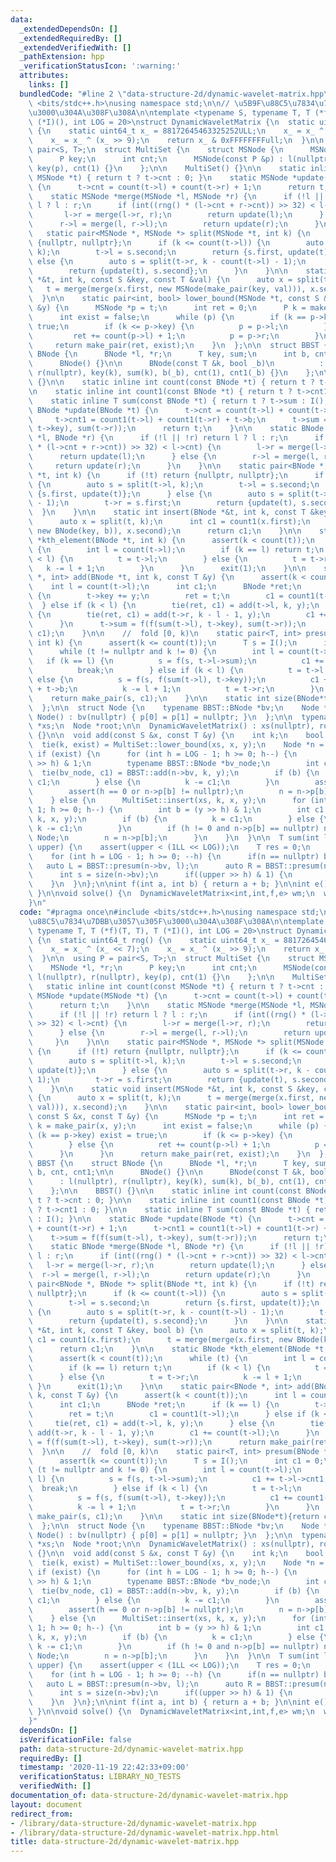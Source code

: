 ```yaml
---
data:
  _extendedDependsOn: []
  _extendedRequiredBy: []
  _extendedVerifiedWith: []
  _pathExtension: hpp
  _verificationStatusIcon: ':warning:'
  attributes:
    links: []
  bundledCode: "#line 2 \"data-structure-2d/dynamic-wavelet-matrix.hpp\"\n#include\
    \ <bits/stdc++.h>\nusing namespace std;\n\n// \u5B9F\u88C5\u7834\u7DBB\u3057\u305F\
    \u3000\u304A\u308F\u308A\n\ntemplate <typename S, typename T, T (*f)(T, T), T\
    \ (*I)(), int LOG = 20>\nstruct DynamicWaveletMatrix {\n  static uint64_t rng()\
    \ {\n    static uint64_t x_ = 88172645463325252ULL;\n    x_ = x_ ^ (x_ << 7);\n\
    \    x_ = x_ ^ (x_ >> 9);\n    return x_ & 0xFFFFFFFFull;\n  }\n\n  using P =\
    \ pair<S, T>;\n  struct MultiSet {\n    struct MSNode {\n      MSNode *l, *r;\n\
    \      P key;\n      int cnt;\n      MSNode(const P &p) : l(nullptr), r(nullptr),\
    \ key(p), cnt(1) {}\n    };\n\n    MultiSet() {}\n\n    static inline int count(const\
    \ MSNode *t) { return t ? t->cnt : 0; }\n    static MSNode *update(MSNode *t)\
    \ {\n      t->cnt = count(t->l) + count(t->r) + 1;\n      return t;\n    }\n\n\
    \    static MSNode *merge(MSNode *l, MSNode *r) {\n      if (!l || !r) return\
    \ l ? l : r;\n      if (int((rng() * (l->cnt + r->cnt)) >> 32) < l->cnt) {\n \
    \       l->r = merge(l->r, r);\n        return update(l);\n      } else {\n  \
    \      r->l = merge(l, r->l);\n        return update(r);\n      }\n    }\n\n \
    \   static pair<MSNode *, MSNode *> split(MSNode *t, int k) {\n      if (!t) return\
    \ {nullptr, nullptr};\n      if (k <= count(t->l)) {\n        auto s = split(t->l,\
    \ k);\n        t->l = s.second;\n        return {s.first, update(t)};\n      }\
    \ else {\n        auto s = split(t->r, k - count(t->l) - 1);\n        t->r = s.first;\n\
    \        return {update(t), s.second};\n      }\n    }\n\n    static void insert(MSNode\
    \ *&t, int k, const S &key, const T &val) {\n      auto x = split(t, k);\n   \
    \   t = merge(merge(x.first, new MSNode(make_pair(key, val))), x.second);\n  \
    \  }\n\n    static pair<int, bool> lower_bound(MSNode *t, const S &x, const T\
    \ &y) {\n      MSNode *p = t;\n      int ret = 0;\n      P k = make_pair(x, y);\n\
    \      int exist = false;\n      while (p) {\n        if (k == p->key) exist =\
    \ true;\n        if (k <= p->key) {\n          p = p->l;\n        } else {\n \
    \         ret += count(p->l) + 1;\n          p = p->r;\n        }\n      }\n \
    \     return make_pair(ret, exist);\n    }\n  };\n\n  struct BBST {\n    struct\
    \ BNode {\n      BNode *l, *r;\n      T key, sum;\n      int b, cnt, cnt1;\n\n\
    \      BNode() {}\n\n      BNode(const T &k, bool _b)\n          : l(nullptr),\
    \ r(nullptr), key(k), sum(k), b(_b), cnt(1), cnt1(_b) {}\n    };\n\n    BBST()\
    \ {}\n\n    static inline int count(const BNode *t) { return t ? t->cnt : 0; }\n\
    \n    static inline int count1(const BNode *t) { return t ? t->cnt1 : 0; }\n\n\
    \    static inline T sum(const BNode *t) { return t ? t->sum : I(); }\n\n    static\
    \ BNode *update(BNode *t) {\n      t->cnt = count(t->l) + count(t->r) + 1;\n \
    \     t->cnt1 = count1(t->l) + count1(t->r) + t->b;\n      t->sum = f(f(sum(t->l),\
    \ t->key), sum(t->r));\n      return t;\n    }\n\n    static BNode *merge(BNode\
    \ *l, BNode *r) {\n      if (!l || !r) return l ? l : r;\n      if (int((rng()\
    \ * (l->cnt + r->cnt)) >> 32) < l->cnt) {\n        l->r = merge(l->r, r);\n  \
    \      return update(l);\n      } else {\n        r->l = merge(l, r->l);\n   \
    \     return update(r);\n      }\n    }\n\n    static pair<BNode *, BNode *> split(BNode\
    \ *t, int k) {\n      if (!t) return {nullptr, nullptr};\n      if (k <= count(t->l))\
    \ {\n        auto s = split(t->l, k);\n        t->l = s.second;\n        return\
    \ {s.first, update(t)};\n      } else {\n        auto s = split(t->r, k - count(t->l)\
    \ - 1);\n        t->r = s.first;\n        return {update(t), s.second};\n    \
    \  }\n    }\n\n    static int insert(BNode *&t, int k, const T &key, bool b) {\n\
    \      auto x = split(t, k);\n      int c1 = count1(x.first);\n      t = merge(merge(x.first,\
    \ new BNode(key, b)), x.second);\n      return c1;\n    }\n\n    static BNode\
    \ *kth_element(BNode *t, int k) {\n      assert(k < count(t));\n      while (t)\
    \ {\n        int l = count(t->l);\n        if (k == l) return t;\n        if (k\
    \ < l) {\n          t = t->l;\n        } else {\n          t = t->r;\n       \
    \   k -= l + 1;\n        }\n      }\n      exit(1);\n    }\n\n    static pair<BNode\
    \ *, int> add(BNode *t, int k, const T &y) {\n      assert(k < count(t));\n  \
    \    int l = count(t->l);\n      int c1;\n      BNode *ret;\n      if (k == l)\
    \ {\n        t->key += y;\n        ret = t;\n        c1 = count1(t->l);\n    \
    \  } else if (k < l) {\n        tie(ret, c1) = add(t->l, k, y);\n      } else\
    \ {\n        tie(ret, c1) = add(t->r, k - l - 1, y);\n        c1 += count(t->l);\n\
    \      }\n      t->sum = f(f(sum(t->l), t->key), sum(t->r));\n      return make_pair(ret,\
    \ c1);\n    }\n\n    //  fold [0, k)\n    static pair<T, int> presum(BNode *t,\
    \ int k) {\n      assert(k <= count(t));\n      T s = I();\n      int c1 = 0;\n\
    \      while (t != nullptr and k != 0) {\n        int l = count(t->l);\n     \
    \   if (k == l) {\n          s = f(s, t->l->sum);\n          c1 += t->l->cnt1;\n\
    \          break;\n        } else if (k < l) {\n          t = t->l;\n        }\
    \ else {\n          s = f(s, f(sum(t->l), t->key));\n          c1 += count1(t->l)\
    \ + t->b;\n          k -= l + 1;\n          t = t->r;\n        }\n      }\n  \
    \    return make_pair(s, c1);\n    }\n\n    static int size(BNode*t){return count(t);}\n\
    \  };\n\n  struct Node {\n    typename BBST::BNode *bv;\n    Node *p[2];\n   \
    \ Node() : bv(nullptr) { p[0] = p[1] = nullptr; }\n  };\n\n  typename MultiSet::MSNode\
    \ *xs;\n  Node *root;\n\n  DynamicWaveletMatrix() : xs(nullptr), root(new Node)\
    \ {}\n\n  void add(const S &x, const T &y) {\n    int k;\n    bool exist;\n  \
    \  tie(k, exist) = MultiSet::lower_bound(xs, x, y);\n    Node *n = root;\n   \
    \ if (exist) {\n      for (int h = LOG - 1; h >= 0; h--) {\n        int b = (y\
    \ >> h) & 1;\n        typename BBST::BNode *bv_node;\n        int c1;\n      \
    \  tie(bv_node, c1) = BBST::add(n->bv, k, y);\n        if (b) {\n          k =\
    \ c1;\n        } else {\n          k -= c1;\n        }\n        assert(k >= 0);\n\
    \        assert(h == 0 or n->p[b] != nullptr);\n        n = n->p[b];\n      }\n\
    \    } else {\n      MultiSet::insert(xs, k, x, y);\n      for (int h = LOG -\
    \ 1; h >= 0; h--) {\n        int b = (y >> h) & 1;\n        int c1 = BBST::insert(n->bv,\
    \ k, x, y);\n        if (b) {\n          k = c1;\n        } else {\n         \
    \ k -= c1;\n        }\n        if (h != 0 and n->p[b] == nullptr) n->p[b] = new\
    \ Node;\n        n = n->p[b];\n      }\n    }\n  }\n\n  T sum(int l, int r, T\
    \ upper) {\n    assert(upper < (1LL << LOG));\n    T res = 0;\n    auto n = root;\n\
    \    for (int h = LOG - 1; h >= 0; --h) {\n      if(n == nullptr) break;\n   \
    \   auto L = BBST::presum(n->bv, l);\n      auto R = BBST::presum(n->bv, r);\n\
    \      int s = size(n->bv);\n      if((upper >> h) & 1) {\n        \n      }\n\
    \    }\n  }\n};\n\nint f(int a, int b) { return a + b; }\n\nint e() { return 0;\
    \ }\n\nvoid solve() {\n  DynamicWaveletMatrix<int,int,f,e> wm;\n  wm.add(1,2);\n\
    }\n"
  code: "#pragma once\n#include <bits/stdc++.h>\nusing namespace std;\n\n// \u5B9F\
    \u88C5\u7834\u7DBB\u3057\u305F\u3000\u304A\u308F\u308A\n\ntemplate <typename S,\
    \ typename T, T (*f)(T, T), T (*I)(), int LOG = 20>\nstruct DynamicWaveletMatrix\
    \ {\n  static uint64_t rng() {\n    static uint64_t x_ = 88172645463325252ULL;\n\
    \    x_ = x_ ^ (x_ << 7);\n    x_ = x_ ^ (x_ >> 9);\n    return x_ & 0xFFFFFFFFull;\n\
    \  }\n\n  using P = pair<S, T>;\n  struct MultiSet {\n    struct MSNode {\n  \
    \    MSNode *l, *r;\n      P key;\n      int cnt;\n      MSNode(const P &p) :\
    \ l(nullptr), r(nullptr), key(p), cnt(1) {}\n    };\n\n    MultiSet() {}\n\n \
    \   static inline int count(const MSNode *t) { return t ? t->cnt : 0; }\n    static\
    \ MSNode *update(MSNode *t) {\n      t->cnt = count(t->l) + count(t->r) + 1;\n\
    \      return t;\n    }\n\n    static MSNode *merge(MSNode *l, MSNode *r) {\n\
    \      if (!l || !r) return l ? l : r;\n      if (int((rng() * (l->cnt + r->cnt))\
    \ >> 32) < l->cnt) {\n        l->r = merge(l->r, r);\n        return update(l);\n\
    \      } else {\n        r->l = merge(l, r->l);\n        return update(r);\n \
    \     }\n    }\n\n    static pair<MSNode *, MSNode *> split(MSNode *t, int k)\
    \ {\n      if (!t) return {nullptr, nullptr};\n      if (k <= count(t->l)) {\n\
    \        auto s = split(t->l, k);\n        t->l = s.second;\n        return {s.first,\
    \ update(t)};\n      } else {\n        auto s = split(t->r, k - count(t->l) -\
    \ 1);\n        t->r = s.first;\n        return {update(t), s.second};\n      }\n\
    \    }\n\n    static void insert(MSNode *&t, int k, const S &key, const T &val)\
    \ {\n      auto x = split(t, k);\n      t = merge(merge(x.first, new MSNode(make_pair(key,\
    \ val))), x.second);\n    }\n\n    static pair<int, bool> lower_bound(MSNode *t,\
    \ const S &x, const T &y) {\n      MSNode *p = t;\n      int ret = 0;\n      P\
    \ k = make_pair(x, y);\n      int exist = false;\n      while (p) {\n        if\
    \ (k == p->key) exist = true;\n        if (k <= p->key) {\n          p = p->l;\n\
    \        } else {\n          ret += count(p->l) + 1;\n          p = p->r;\n  \
    \      }\n      }\n      return make_pair(ret, exist);\n    }\n  };\n\n  struct\
    \ BBST {\n    struct BNode {\n      BNode *l, *r;\n      T key, sum;\n      int\
    \ b, cnt, cnt1;\n\n      BNode() {}\n\n      BNode(const T &k, bool _b)\n    \
    \      : l(nullptr), r(nullptr), key(k), sum(k), b(_b), cnt(1), cnt1(_b) {}\n\
    \    };\n\n    BBST() {}\n\n    static inline int count(const BNode *t) { return\
    \ t ? t->cnt : 0; }\n\n    static inline int count1(const BNode *t) { return t\
    \ ? t->cnt1 : 0; }\n\n    static inline T sum(const BNode *t) { return t ? t->sum\
    \ : I(); }\n\n    static BNode *update(BNode *t) {\n      t->cnt = count(t->l)\
    \ + count(t->r) + 1;\n      t->cnt1 = count1(t->l) + count1(t->r) + t->b;\n  \
    \    t->sum = f(f(sum(t->l), t->key), sum(t->r));\n      return t;\n    }\n\n\
    \    static BNode *merge(BNode *l, BNode *r) {\n      if (!l || !r) return l ?\
    \ l : r;\n      if (int((rng() * (l->cnt + r->cnt)) >> 32) < l->cnt) {\n     \
    \   l->r = merge(l->r, r);\n        return update(l);\n      } else {\n      \
    \  r->l = merge(l, r->l);\n        return update(r);\n      }\n    }\n\n    static\
    \ pair<BNode *, BNode *> split(BNode *t, int k) {\n      if (!t) return {nullptr,\
    \ nullptr};\n      if (k <= count(t->l)) {\n        auto s = split(t->l, k);\n\
    \        t->l = s.second;\n        return {s.first, update(t)};\n      } else\
    \ {\n        auto s = split(t->r, k - count(t->l) - 1);\n        t->r = s.first;\n\
    \        return {update(t), s.second};\n      }\n    }\n\n    static int insert(BNode\
    \ *&t, int k, const T &key, bool b) {\n      auto x = split(t, k);\n      int\
    \ c1 = count1(x.first);\n      t = merge(merge(x.first, new BNode(key, b)), x.second);\n\
    \      return c1;\n    }\n\n    static BNode *kth_element(BNode *t, int k) {\n\
    \      assert(k < count(t));\n      while (t) {\n        int l = count(t->l);\n\
    \        if (k == l) return t;\n        if (k < l) {\n          t = t->l;\n  \
    \      } else {\n          t = t->r;\n          k -= l + 1;\n        }\n     \
    \ }\n      exit(1);\n    }\n\n    static pair<BNode *, int> add(BNode *t, int\
    \ k, const T &y) {\n      assert(k < count(t));\n      int l = count(t->l);\n\
    \      int c1;\n      BNode *ret;\n      if (k == l) {\n        t->key += y;\n\
    \        ret = t;\n        c1 = count1(t->l);\n      } else if (k < l) {\n   \
    \     tie(ret, c1) = add(t->l, k, y);\n      } else {\n        tie(ret, c1) =\
    \ add(t->r, k - l - 1, y);\n        c1 += count(t->l);\n      }\n      t->sum\
    \ = f(f(sum(t->l), t->key), sum(t->r));\n      return make_pair(ret, c1);\n  \
    \  }\n\n    //  fold [0, k)\n    static pair<T, int> presum(BNode *t, int k) {\n\
    \      assert(k <= count(t));\n      T s = I();\n      int c1 = 0;\n      while\
    \ (t != nullptr and k != 0) {\n        int l = count(t->l);\n        if (k ==\
    \ l) {\n          s = f(s, t->l->sum);\n          c1 += t->l->cnt1;\n        \
    \  break;\n        } else if (k < l) {\n          t = t->l;\n        } else {\n\
    \          s = f(s, f(sum(t->l), t->key));\n          c1 += count1(t->l) + t->b;\n\
    \          k -= l + 1;\n          t = t->r;\n        }\n      }\n      return\
    \ make_pair(s, c1);\n    }\n\n    static int size(BNode*t){return count(t);}\n\
    \  };\n\n  struct Node {\n    typename BBST::BNode *bv;\n    Node *p[2];\n   \
    \ Node() : bv(nullptr) { p[0] = p[1] = nullptr; }\n  };\n\n  typename MultiSet::MSNode\
    \ *xs;\n  Node *root;\n\n  DynamicWaveletMatrix() : xs(nullptr), root(new Node)\
    \ {}\n\n  void add(const S &x, const T &y) {\n    int k;\n    bool exist;\n  \
    \  tie(k, exist) = MultiSet::lower_bound(xs, x, y);\n    Node *n = root;\n   \
    \ if (exist) {\n      for (int h = LOG - 1; h >= 0; h--) {\n        int b = (y\
    \ >> h) & 1;\n        typename BBST::BNode *bv_node;\n        int c1;\n      \
    \  tie(bv_node, c1) = BBST::add(n->bv, k, y);\n        if (b) {\n          k =\
    \ c1;\n        } else {\n          k -= c1;\n        }\n        assert(k >= 0);\n\
    \        assert(h == 0 or n->p[b] != nullptr);\n        n = n->p[b];\n      }\n\
    \    } else {\n      MultiSet::insert(xs, k, x, y);\n      for (int h = LOG -\
    \ 1; h >= 0; h--) {\n        int b = (y >> h) & 1;\n        int c1 = BBST::insert(n->bv,\
    \ k, x, y);\n        if (b) {\n          k = c1;\n        } else {\n         \
    \ k -= c1;\n        }\n        if (h != 0 and n->p[b] == nullptr) n->p[b] = new\
    \ Node;\n        n = n->p[b];\n      }\n    }\n  }\n\n  T sum(int l, int r, T\
    \ upper) {\n    assert(upper < (1LL << LOG));\n    T res = 0;\n    auto n = root;\n\
    \    for (int h = LOG - 1; h >= 0; --h) {\n      if(n == nullptr) break;\n   \
    \   auto L = BBST::presum(n->bv, l);\n      auto R = BBST::presum(n->bv, r);\n\
    \      int s = size(n->bv);\n      if((upper >> h) & 1) {\n        \n      }\n\
    \    }\n  }\n};\n\nint f(int a, int b) { return a + b; }\n\nint e() { return 0;\
    \ }\n\nvoid solve() {\n  DynamicWaveletMatrix<int,int,f,e> wm;\n  wm.add(1,2);\n\
    }"
  dependsOn: []
  isVerificationFile: false
  path: data-structure-2d/dynamic-wavelet-matrix.hpp
  requiredBy: []
  timestamp: '2020-11-19 22:42:33+09:00'
  verificationStatus: LIBRARY_NO_TESTS
  verifiedWith: []
documentation_of: data-structure-2d/dynamic-wavelet-matrix.hpp
layout: document
redirect_from:
- /library/data-structure-2d/dynamic-wavelet-matrix.hpp
- /library/data-structure-2d/dynamic-wavelet-matrix.hpp.html
title: data-structure-2d/dynamic-wavelet-matrix.hpp
---
```

